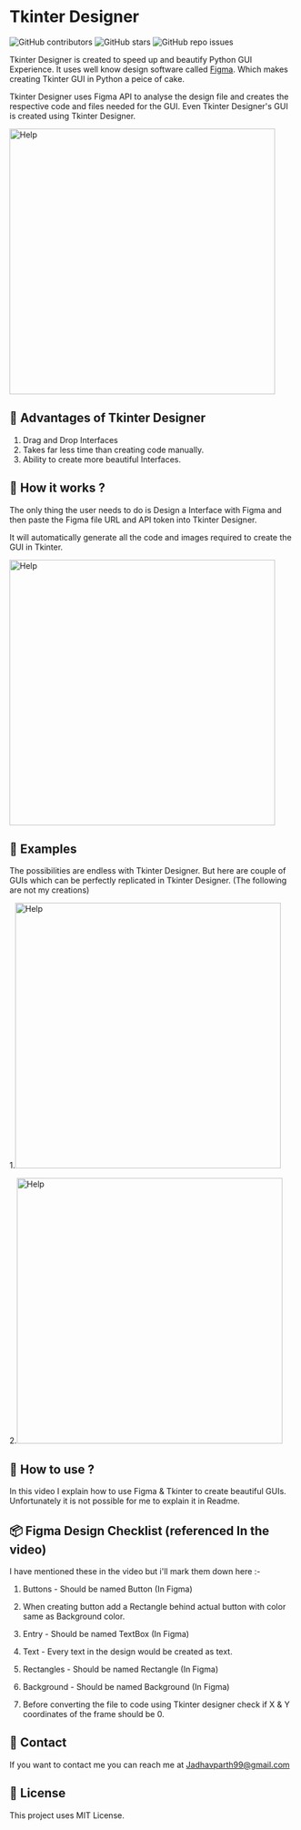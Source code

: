# Tkinter Designer

![GitHub contributors](https://img.shields.io/github/contributors/ParthJadhav/Tkinter-Designer)
![GitHub stars](https://img.shields.io/github/stars/ParthJadhav/Tkinter-Designer)
![GitHub repo issues](https://img.shields.io/github/issues/ParthJadhav/Tkinter-Designer?label=issues)

Tkinter Designer is created to speed up and beautify Python GUI Experience.
It uses well know design software called [Figma](https://www.figma.com/). Which makes creating Tkinter GUI in Python a peice of cake.

Tkinter Designer uses Figma API to analyse the design file and creates the respective code and files needed for the GUI. Even Tkinter Designer's GUI is created using Tkinter Designer.

<img width="467" alt="Help" src="https://user-images.githubusercontent.com/42001064/119250096-5b4d4080-bbbb-11eb-9736-0d30c636da2c.png">


## 🔖  Advantages of Tkinter Designer
1. Drag and Drop Interfaces
2. Takes far less time than creating code manually.
3. Ability to create more beautiful Interfaces.

## 🔖  How it works ?

The only thing the user needs to do is Design a Interface with Figma and then paste the Figma file URL and API token into Tkinter Designer.

It will automatically generate all the code and images required to create the GUI in Tkinter.

<img width="467" alt="Help" src="https://user-images.githubusercontent.com/42001064/119249953-6fdd0900-bbba-11eb-9891-42e5e733ee81.jpg">

## 🔖  Examples
The possibilities are endless with Tkinter Designer. But here are couple of GUIs which can be perfectly replicated in Tkinter Designer. (The following are not my creations)

1.<img width="467" alt="Help" src="https://user-images.githubusercontent.com/42001064/119250338-1f1adf80-bbbd-11eb-8ee1-72028a4e7a7f.png">

2.<img width="467" alt="Help" src="https://user-images.githubusercontent.com/42001064/119250668-496d9c80-bbbf-11eb-886b-cb1e75da18df.png">

## 🔖  How to use ?

In this video I explain how to use Figma & Tkinter to create beautiful GUIs. Unfortunately it is not possible for me to explain it in Readme.

## 📦  Figma Design Checklist (referenced In the video)

I have mentioned these in the video but i'll mark them down here :-

1. Buttons  - Should be named Button (In Figma)

2. When creating button add a Rectangle behind actual button with color same as Background color.

3. Entry - Should be named TextBox (In Figma)

4. Text - Every text in the design would be created as text.

5. Rectangles - Should be named Rectangle (In Figma)

6. Background - Should be named Background (In Figma)

7. Before converting the file to code using Tkinter designer check if X & Y coordinates of the frame should be 0.

## 📝 Contact

If you want to contact me you can reach me at Jadhavparth99@gmail.com

## 📄 License
<!--- If you're not sure which open license to use see https://choosealicense.com/--->

This project uses MIT License.
